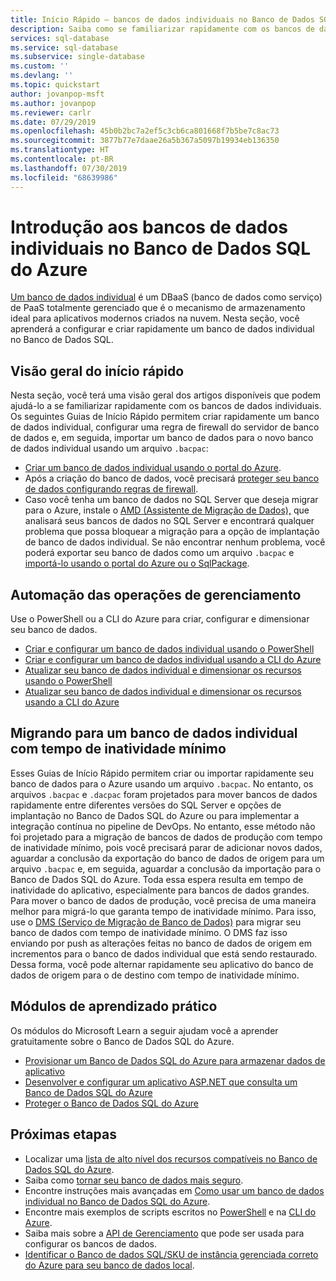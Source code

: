```yaml
---
title: Início Rápido – bancos de dados individuais no Banco de Dados SQL do Azure | Microsoft Docs
description: Saiba como se familiarizar rapidamente com os bancos de dados individuais no Banco de Dados SQL do Azure
services: sql-database
ms.service: sql-database
ms.subservice: single-database
ms.custom: ''
ms.devlang: ''
ms.topic: quickstart
author: jovanpop-msft
ms.author: jovanpop
ms.reviewer: carlr
ms.date: 07/29/2019
ms.openlocfilehash: 45b0b2bc7a2ef5c3cb6ca801668f7b5be7c8ac73
ms.sourcegitcommit: 3877b77e7daae26a5b367a5097b19934eb136350
ms.translationtype: HT
ms.contentlocale: pt-BR
ms.lasthandoff: 07/30/2019
ms.locfileid: "68639986"
---
```

# <a name="getting-started-with-single-databases-in-azure-sql-database"></a>Introdução aos bancos de dados individuais no Banco de Dados SQL do Azure

[Um banco de dados individual](sql-database-single-index.yml) é um DBaaS (banco de dados como serviço) de PaaS totalmente gerenciado que é o mecanismo de armazenamento ideal para aplicativos modernos criados na nuvem. Nesta seção, você aprenderá a configurar e criar rapidamente um banco de dados individual no Banco de Dados SQL.

## <a name="quickstart-overview"></a>Visão geral do início rápido

Nesta seção, você terá uma visão geral dos artigos disponíveis que podem ajudá-lo a se familiarizar rapidamente com os bancos de dados individuais. Os seguintes Guias de Início Rápido permitem criar rapidamente um banco de dados individual, configurar uma regra de firewall do servidor de banco de dados e, em seguida, importar um banco de dados para o novo banco de dados individual usando um arquivo `.bacpac`:

- [Criar um banco de dados individual usando o portal do Azure](sql-database-single-database-get-started.md).
- Após a criação do banco de dados, você precisará [proteger seu banco de dados configurando regras de firewall](sql-database-server-level-firewall-rule.md).
- Caso você tenha um banco de dados no SQL Server que deseja migrar para o Azure, instale o [AMD (Assistente de Migração de Dados),](https://www.microsoft.com/download/details.aspx?id=53595) que analisará seus bancos de dados no SQL Server e encontrará qualquer problema que possa bloquear a migração para a opção de implantação de banco de dados individual. Se não encontrar nenhum problema, você poderá exportar seu banco de dados como um arquivo `.bacpac` e [importá-lo usando o portal do Azure ou o SqlPackage](sql-database-import.md).

## <a name="automating-management-operations"></a>Automação das operações de gerenciamento

Use o PowerShell ou a CLI do Azure para criar, configurar e dimensionar seu banco de dados.

- [Criar e configurar um banco de dados individual usando o PowerShell](scripts/sql-database-create-and-configure-database-powershell.md)
- [Criar e configurar um banco de dados individual usando a CLI do Azure](scripts/sql-database-create-and-configure-database-cli.md)
- [Atualizar seu banco de dados individual e dimensionar os recursos usando o PowerShell](scripts/sql-database-monitor-and-scale-database-powershell.md)
- [Atualizar seu banco de dados individual e dimensionar os recursos usando a CLI do Azure](scripts/sql-database-monitor-and-scale-database-cli.md)

## <a name="migrating-to-a-single-database-with-minimal-downtime"></a>Migrando para um banco de dados individual com tempo de inatividade mínimo

Esses Guias de Início Rápido permitem criar ou importar rapidamente seu banco de dados para o Azure usando um arquivo `.bacpac`. No entanto, os arquivos `.bacpac` e `.dacpac` foram projetados para mover bancos de dados rapidamente entre diferentes versões do SQL Server e opções de implantação no Banco de Dados SQL do Azure ou para implementar a integração contínua no pipeline de DevOps. No entanto, esse método não foi projetado para a migração de bancos de dados de produção com tempo de inatividade mínimo, pois você precisará parar de adicionar novos dados, aguardar a conclusão da exportação do banco de dados de origem para um arquivo `.bacpac` e, em seguida, aguardar a conclusão da importação para o Banco de Dados SQL do Azure. Toda essa espera resulta em tempo de inatividade do aplicativo, especialmente para bancos de dados grandes. Para mover o banco de dados de produção, você precisa de uma maneira melhor para migrá-lo que garanta tempo de inatividade mínimo. Para isso, use o [DMS (Serviço de Migração de Banco de Dados)](https://docs.microsoft.com/azure/dms/tutorial-sql-server-to-azure-sql?toc=/azure/sql-database/toc.json) para migrar seu banco de dados com tempo de inatividade mínimo. O DMS faz isso enviando por push as alterações feitas no banco de dados de origem em incrementos para o banco de dados individual que está sendo restaurado. Dessa forma, você pode alternar rapidamente seu aplicativo do banco de dados de origem para o de destino com tempo de inatividade mínimo.

## <a name="hands-on-learning-modules"></a>Módulos de aprendizado prático

Os módulos do Microsoft Learn a seguir ajudam você a aprender gratuitamente sobre o Banco de Dados SQL do Azure.

- [Provisionar um Banco de Dados SQL do Azure para armazenar dados de aplicativo](https://docs.microsoft.com/learn/modules/provision-azure-sql-db/)
- [Desenvolver e configurar um aplicativo ASP.NET que consulta um Banco de Dados SQL do Azure](https://docs.microsoft.com/learn/modules/develop-app-that-queries-azure-sql/)
- [Proteger o Banco de Dados SQL do Azure](https://docs.microsoft.com/learn/modules/secure-your-azure-sql-database/)

## <a name="next-steps"></a>Próximas etapas

- Localizar uma [lista de alto nível dos recursos compatíveis no Banco de Dados SQL do Azure](sql-database-features.md).
- Saiba como [tornar seu banco de dados mais seguro](sql-database-security-tutorial.md).
- Encontre instruções mais avançadas em [Como usar um banco de dados individual no Banco de Dados SQL do Azure](sql-database-howto-single-database.md).
- Encontre mais exemplos de scripts escritos no [PowerShell](sql-database-powershell-samples.md) e na [CLI do Azure](sql-database-cli-samples.md).
- Saiba mais sobre a [API de Gerenciamento](sql-database-single-databases-manage.md) que pode ser usada para configurar os bancos de dados.
- [Identificar o Banco de dados SQL/SKU de instância gerenciada correto do Azure para seu banco de dados local](/sql/dma/dma-sku-recommend-sql-db/).
